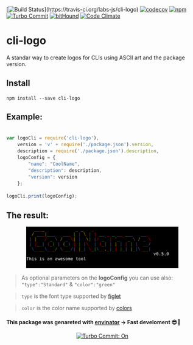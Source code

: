 [![Build Status](https://travis-ci.org/labs-js/cli-logo.svg?)](https://travis-ci.org/labs-js/cli-logo)
[![codecov](https://codecov.io/gh/labs-js/cli-logo/branch/master/graph/badge.svg)](https://codecov.io/gh/labs-js/cli-logo)
[![npm](https://img.shields.io/npm/v/cli-logo.svg?style=flat)](https://www.npmjs.com/package/cli-logo)
[![Turbo Commit](https://img.shields.io/badge/Turbo_Commit-on-3DD1F2.svg)](https://github.com/labs-js/turbo-git/blob/master/CONVENTION.md)
[![bitHound](https://www.bithound.io/github/labs-js/cli-logo/badges/score.svg)](https://www.bithound.io/github/labs-js/cli-logo)
[![Code Climate](https://codeclimate.com/github/labs-js/cli-logo/badges/gpa.svg)](https://codeclimate.com/github/labs-js/cli-logo)

# cli-logo

A standar way to create logos for CLIs using ASCII art and the package version.

## Install
```
npm install --save cli-logo
```


## Example:

```javascript

var logoCli = require('cli-logo'),
    version = 'v' + require('./package.json').version,
    description = require('./package.json').description,
    logoConfig = {
        "name": "CoolName",
        "description": description,
        "version": version
    };

logoCli.print(logoConfig);

```

## The result:

<p align="center">
  <img src="./preview.png" width="400"/>
</p>


> As optional parameters on the **logoConfig** you can use also: `"type":"Standard"` & `"color":"green"`

> `type` is the font type supported by [figlet](https://www.npmjs.com/package/figlet)

> `color` is the color name supported by [colors](https://www.npmjs.com/package/colors)


#### This package was genareted with [envinator](https://github.com/sfabrizio/envinator) -> Fast develoment 😎🙌
<p align="center">
  <a href="https://github.com/labs-js/turbo-git/blob/develop/README.md"><img src="https://img.shields.io/badge/Turbo_Commit-on-3DD1F2.svg" alt="Turbo Commit: On"/></a>
</p>

